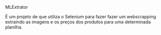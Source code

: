 MLExtrator

É um projeto de que utiliza o Selenium para fazer fazer um webscrapping extraindo as imagens e os preços dos produtos para uma determinada planilha.
